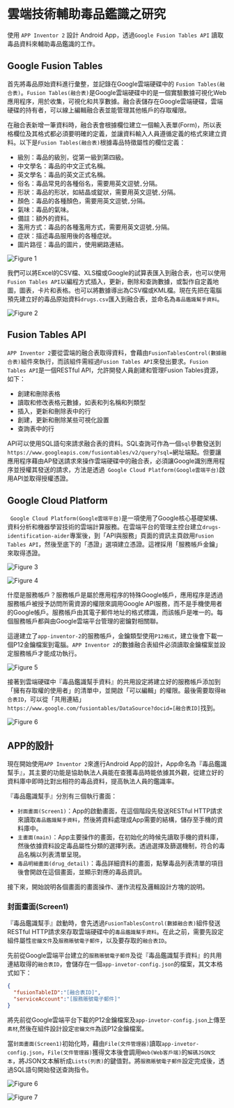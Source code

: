 # 雲端技術輔助毒品鑑識之研究
使用 `APP Inventor 2` 設計 Android App，透過`Google Fusion Tables API` 讀取毒品資料來輔助毒品鑑識的工作。

## Google Fusion Tables
首先將毒品原始資料進行彙整，並記錄在Google雲端硬碟中的 `Fusion Tables(融合表)`。`Fusion Tables(融合表)`是Google雲端硬碟中的是一個實驗數據可視化Web應用程序，用於收集，可視化和共享數據。融合表儲存在Google雲端硬碟，雲端硬碟的持有者，可以線上編輯融合表並能管理其他帳戶的存取權限。

在融合表新增一筆資料時，融合表會根據欄位建立一個輸入表單(Form)，所以表格欄位及其格式都必須要明確的定義，並讓資料輸入人員遵循定義的格式來建立資料。以下是`Fusion Tables(融合表)`根據毒品特徵屬性的欄位定義：
- 級別：毒品的級別，從第一級到第四級。
- 中文學名：毒品的中文正式名稱。
- 英文學名：毒品的英文正式名稱。
- 俗名：毒品常見的各種俗名，需要用英文逗號`,`分隔。
- 形狀：毒品的形狀，如結晶或錠狀，需要用英文逗號`,`分隔。
- 顏色：毒品的各種顏色，需要用英文逗號`,`分隔。
- 氣味：毒品的氣味。
- 備註：額外的資料。
- 濫用方式：毒品的各種濫用方式，需要用英文逗號`,`分隔。
- 症狀：描述毒品服用後的各種症狀。
- 圖片路徑：毒品的圖片，使用網路連結。

![Figure 1](assets/readme/Fusion_Tables_Add_row.png)

我們可以將Excel的CSV檔、XLS檔或Google的試算表匯入到融合表，也可以使用`Fusion Tables API`以編程方式插入，更新，刪除和查詢數據，或製作自定義地圖，圖表，卡片和表格。也可以將數據導出為CSV檔或KML檔。現在先把在電腦預先建立好的毒品原始資料`drugs.csv`匯入到融合表，並命名為`毒品鑑識幫手資料`。

![Figure 2](assets/readme/Drugs_Identification_Aider_fusion_table.png)

## Fusion Tables API
`APP Inventor 2`要從雲端的融合表取得資料，會藉由`FusionTablesControl(數據融合表)`組件來執行，而該組件需經過`Fusion Tables API`來發出要求。`Fusion Tables API`是一個RESTful API，允許開發人員創建和管理Fusion Tables資源，如下：
- 創建和刪除表格
- 讀取和修改表格元數據，如表和列名稱和列類型
- 插入，更新和刪除表中的行
- 創建，更新和刪除某些可視化設置
- 查詢表中的行

API可以使用SQL語句來請求融合表的資料。SQL查詢可作為一個`sql`參數發送到`https://www.googleapis.com/fusiontables/v2/query?sql=`網址端點。但要讓應用程序藉由AP發送請求來操作雲端硬碟中的融合表，必須讓Google識別應用程序並授權其發送的請求，方法是透過` Google Cloud Platform(Google雲端平台)`啟用API並取得授權憑證。

## Google Cloud Platform
` Google Cloud Platform(Google雲端平台)`是一項使用了Google核心基礎架構、資料分析和機器學習技術的雲端計算服務。在雲端平台的管理主控台建立`drugs-identification-aider`專案後，到「API與服務」頁面的資訊主頁啟用`Fusion Tables API`，然後至底下的「憑證」選項建立憑證。這裡採用「服務帳戶金鑰」來取得憑證。

![Figure 3](assets/readme/GCP_API與服務_資訊主頁.png)

![Figure 4](assets/readme/GCP_API與服務_憑證.png)

什麼是服務帳戶？服務帳戶是屬於應用程序的特殊Google帳戶，應用程序是透過服務帳戶被授予訪問所需資源的權限來調用Google API服務，而不是手機使用者的Google帳戶。服務帳戶由其電子郵件地址的格式標識，而該帳戶是唯一的。每個服務帳戶都與由Google雲端平台管理的密鑰對相關聯。

這邊建立了`app-inventor-2`的服務帳戶，金鑰類型使用`P12格式`，建立後會下載一個P12金鑰檔案到電腦。`APP Inventor 2`的數據融合表組件必須讀取金鑰檔案並設定服務帳戶才能成功執行。

![Figure 5](assets/readme/GCP_IAM與管理員_服務帳戶.png)

接著到雲端硬碟中『毒品鑑識幫手資料』的共用設定將建立好的服務帳戶添加到「擁有存取權的使用者」的清單中，並開啟「可以編輯」的權限。最後需要取得`融合表ID`，可以從「共用連結」`https://www.google.com/fusiontables/DataSource?docid=[融合表ID]`找到。

![Figure 6](assets/readme/毒品鑑識幫手資料_共用設定.png)


## APP的設計
現在開始使用`APP Inventor 2`來進行Android App的設計，App命名為『毒品鑑識幫手』，其主要的功能是協助執法人員能在查獲毒品時能依據其外觀，從建立好的資料庫中即時比對出相符的毒品資料，提高執法人員的鑑識率。

『毒品鑑識幫手』分別有三個執行畫面：
- `封面畫面(Screen1)`：App的啟動畫面，在這個階段先發送RESTful HTTP請求來讀取`毒品鑑識幫手資料`，然後將資料處理成App需要的結構，儲存至手機的資料庫中。
- `主畫面(main)`：App主要操作的畫面，在初始化的時候先讀取手機的資料庫，然後依據資料設定毒品屬性分類的選擇列表。透過選擇及篩選機制，符合的毒品名稱以列表清單呈現。
- `毒品明細畫面(drug_detail)`：毒品詳細資料的畫面，點擊毒品列表清單的項目後會開啟在這個畫面，並顯示對應的毒品資訊。

接下來，開始說明各個畫面的畫面操作、運作流程及邏輯設計方塊的說明。

### 封面畫面(Screen1)
『毒品鑑識幫手』啟動時，會先透過`FusionTablesControl(數據融合表)`組件發送RESTful HTTP請求來存取雲端硬碟中的`毒品鑑識幫手資料`。在此之前，需要先設定組件屬性`密鑰文件`及`服務賬號電子郵件`，以及要存取的`融合表ID`。

先前從Google雲端平台建立的`服務賬號電子郵件`及從『毒品鑑識幫手資料』的共用連結取得的`融合表ID`，會儲存在一個`app-invetor-config.json`的檔案，其文本格式如下：
```json
{
  "fusionTableID":"[融合表ID]",
  "serviceAccount":"[服務賬號電子郵件]"
}
```

將先前從Google雲端平台下載的P12金鑰檔案及`app-invetor-config.json`上傳至`素材`,然後在組件設計設定`密鑰文件`為該P12金鑰檔案。

當`封面畫面(Screen1)`初始化時，藉由`File(文件管理器)`讀取`app-invetor-config.json`，`File(文件管理器)`獲得文本後會調用`Web(Web客戶端)`的`解碼JSON文本`，將JSON文本解析成`Lists(列表)`的鍵值對。將`服務賬號電子郵件`設定完成後，透過SQL語句開始發送查詢指令。

![Figure 6](assets/blocks/blocks_當Screen1初始化.png)

![Figure 7](assets/blocks/blocks_當文件管理器獲得文本.png)

